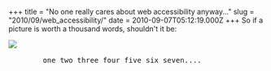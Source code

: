 +++
title = "No one really cares about web accessibility anyway..."
slug = "2010/09/web_accessibility/"
date = 2010-09-07T05:12:19.000Z
+++
So if a picture is worth a thousand words, shouldn't it be:

<div class="code">

<pre><img src="/some/image.jpg">
    <alt>
        one two three four five six seven....
    </alt>
</img>
</pre>

</div>
